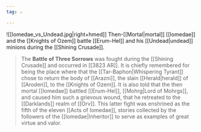 ```yaml
---
tag: ⚔️

---
```

![[Iomedae_vs_Undead.jpg|right+hmed]] 
 Then-[[Mortal|mortal]] [[Iomedae]] and the [[Knights of Ozem]] battle [[Erum-Hel]] and his [[Undead|undead]] minions during the [[Shining Crusade]].
> The **Battle of Three Sorrows** was fought during the [[Shining Crusade]] and occurred in [[3823 AR]]. It is chiefly remembered for being the place where that the [[Tar-Baphon|Whispering Tyrant]] chose to return the body of [[Arazni]], the slain [[Herald|herald]] of [[Aroden]], to the [[Knights of Ozem]]. It is also told that the then mortal [[Iomedae]] battled [[Erum-Hel]], [[Mohrg|Lord of Mohrgs]], and caused him such a grievous wound, that he retreated to the [[Darklands]] realm of [[Orv]]. This latter fight was enshrined as the fifth of the eleven [[Acts of Iomedae]], stories collected by the followers of the [[Iomedae|Inheritor]] to serve as examples of great virtue and valor.







